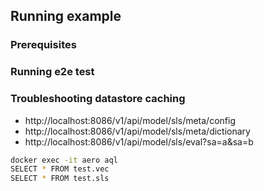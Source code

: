 ## Running example 

### Prerequisites


### Running e2e test



### Troubleshooting datastore caching

* http://localhost:8086/v1/api/model/sls/meta/config
* http://localhost:8086/v1/api/model/sls/meta/dictionary
* http://localhost:8086/v1/api/model/sls/eval?sa=a&sa=b


```bash
docker exec -it aero aql
SELECT * FROM test.vec
SELECT * FROM test.sls
```